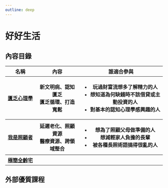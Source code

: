```yaml
---
outline: deep
---
```


# 好好生活

## 內容目錄

<table>
    <thead>
        <tr>
            <th>名稱</th>
            <th>內容</th>
            <th>誰適合參與</th>
        </tr>
    </thead>
    <tbody>
        <tr>
            <th>
                <a style="white-space: nowrap;" href="./scarcity">
                匱乏心理學</a>
            </th>
            <th>
                新文明病、認知匱乏<br>匱乏循環、打造寬鬆
            </th>
            <th>
                <ul>
                    <li>玩過財富流想多了解精力的人</li>
                    <li>想知道為何缺錢時不該借貸或主動投資的人</li>
                    <li>對基本的認知心理學感興趣的人</li>
                </ul>
            </th>
        </tr>
         <tr>
            <th>
                <a style="white-space: nowrap;" href="./scarcity">
                我是照顧者</a>
            </th>
            <th>
                延遲老化、照顧資源<br>醫療資源、跨領域整合
            </th>
            <th>
                <ul>
                    <li>想為了照顧父母做準備的人</li>
                    <li>想減輕家人負擔的長輩</li>
                    <li>被各種長照術語搞得很亂的人</li>
                </ul>
            </th>
        </tr>
         <tr>
            <th>
                <a style="white-space: nowrap;" href="./housing">
                極簡全齡宅</a>
            </th>
            <th>
            </th>
            <th>
                <ul>
                </ul>
            </th>
        </tr>
    </tbody>
</table>

## 外部優質課程

<Courses :modelValue="items"></Courses>

<script setup>

import Courses from '../components/courses.vue'
const items = [
    {
        image: '/life/04___logo_promote.jpg',
        description: `只要有網路，無論是開車、走路、做菜、帶小孩，隨時都可以在線學習。讓我們用聲音陪你往前走，留給你一雙眼睛，抬頭看見自己和世界的變化。`,
        name: '啟點線上學苑',
        url: 'https://www.youtube.com/@koob',
    },
]

</script>
